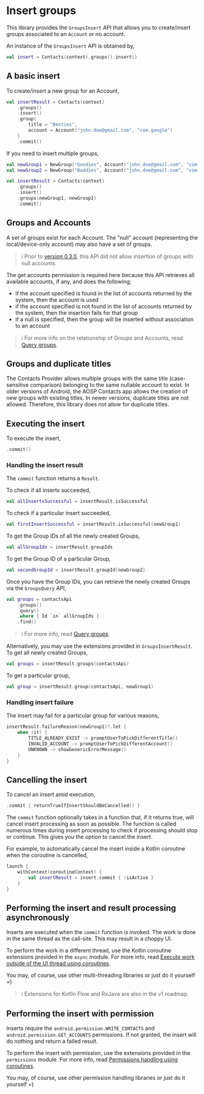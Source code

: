 # Insert groups

This library provides the `GroupsInsert` API that allows you to create/insert groups associated to
an `Account` or no account.

An instance of the `GroupsInsert` API is obtained by,

```kotlin
val insert = Contacts(context).groups().insert()
```

## A basic insert

To create/insert a new group for an Account,

```kotlin
val insertResult = Contacts(context)
    .groups()
    .insert()
    .group(
        title = "Besties",
        account = Account("john.doe@gmail.com", "com.google")
    )
    .commit()
```

If you need to insert multiple groups,

```kotlin
val newGroup1 = NewGroup("Goodies", Account("john.doe@gmail.com", "com.google"))
val newGroup2 = NewGroup("Baddies", Account("john.doe@gmail.com", "com.google"))

val insertResult = Contacts(context)
    .groups()
    .insert()
    .groups(newGroup1, newGroup2)
    .commit()
```

## Groups and Accounts

A set of groups exist for each Account. The "null" account (representing the local/device-only 
account) may also have a set of groups.

> ℹ️ Prior to [version 0.3.0](https://github.com/vestrel00/contacts-android/releases/tag/0.3.0),
> this API did not allow insertion of groups with null accounts.

The get accounts permission is required here because this API retrieves all available accounts,
if any, and does the following;

- if the account specified is found in the list of accounts returned by the system, then the account
  is used
- if the account specified is not found in the list of accounts returned by the system, then the 
  insertion fails for that group
- if a null is specified, then the group will be inserted without association to an account

> ℹ️ For more info on the relationship of Groups and Accounts, read [Query groups](./../groups/query-groups.md).

## Groups and duplicate titles

The Contacts Provider allows multiple groups with the same title (case-sensitive comparison) 
belonging to the same nullable account to exist. In older versions of Android, the AOSP Contacts app 
allows the creation of new groups with existing titles. In newer versions, duplicate titles are not 
allowed. Therefore, this library does not allow for duplicate titles.

## Executing the insert

To execute the insert,

```kotlin
.commit()
```

### Handling the insert result

The `commit` function returns a `Result`.

To check if all inserts succeeded,

```kotlin
val allInsertsSuccessful = insertResult.isSuccessful
```

To check if a particular insert succeeded,

```kotlin
val firstInsertSuccessful = insertResult.isSuccessful(newGroup1)
```

To get the Group IDs of all the newly created Groups,

```kotlin
val allGroupIds = insertResult.groupIds
```

To get the Group ID of a particular Group,

```kotlin
val secondGroupId = insertResult.groupId(newGroup2)
```

Once you have the Group IDs, you can retrieve the newly created Groups via the `GroupsQuery` API,

```kotlin
val groups = contactsApi
    .groups()
    .query()
    .where { Id `in` allGroupIds }
    .find()
```

> ℹ️ For more info, read [Query groups](./../groups/query-groups.md).

Alternatively, you may use the extensions provided in `GroupsInsertResult`. To get all newly created
Groups,

```kotlin
val groups = insertResult.groups(contactsApi)
```

To get a particular group,

```kotlin
val group = insertResult.group(contactsApi, newGroup1)
```

### Handling insert failure 

The insert may fail for a particular group for various reasons,

```kotlin
insertResult.failureReason(newGroup1)?.let {
    when (it) {
        TITLE_ALREADY_EXIST -> promptUserToPickDifferentTitle()
        INVALID_ACCOUNT -> promptUserToPickDifferentAccount()
        UNKNOWN -> showGenericErrorMessage()
    }   
}
```

## Cancelling the insert

To cancel an insert amid execution,

```kotlin
.commit { returnTrueIfInsertShouldBeCancelled() }
```

The `commit` function optionally takes in a function that, if it returns true, will cancel insert
processing as soon as possible. The function is called numerous times during insert processing to
check if processing should stop or continue. This gives you the option to cancel the insert.

For example, to automatically cancel the insert inside a Kotlin coroutine when the coroutine is cancelled,

```kotlin
launch {
    withContext(coroutineContext) {
        val insertResult = insert.commit { !isActive }
    }
}
```

## Performing the insert and result processing asynchronously

Inserts are executed when the `commit` function is invoked. The work is done in the same thread as
the call-site. This may result in a choppy UI.

To perform the work in a different thread, use the Kotlin coroutine extensions provided in
the `async` module. For more info,
read [Execute work outside of the UI thread using coroutines](./../async/async-execution-coroutines.md).

You may, of course, use other multi-threading libraries or just do it yourself =)

> ℹ️ Extensions for Kotlin Flow and RxJava are also in the v1 roadmap.

## Performing the insert with permission

Inserts require the `android.permission.WRITE_CONTACTS` and `android.permission.GET_ACCOUNTS` 
permissions. If not granted, the insert will do nothing and return a failed result.

To perform the insert with permission, use the extensions provided in the `permissions` module.
For more info, read [Permissions handling using coroutines](./../permissions/permissions-handling-coroutines.md).

You may, of course, use other permission handling libraries or just do it yourself =)